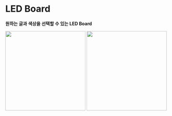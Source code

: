 # LED Board

**원하는 글과 색상을 선택할 수 있는 LED Board**

<p align="center"> 
  <img width="250" src="https://user-images.githubusercontent.com/22047374/142869926-e5025127-1663-40a6-a044-74de1b2b3c7f.png">
	<img width="250" src="https://user-images.githubusercontent.com/22047374/142869962-17a66b5d-8a68-44f3-82fd-67a564b2bb4b.png">
</p> 